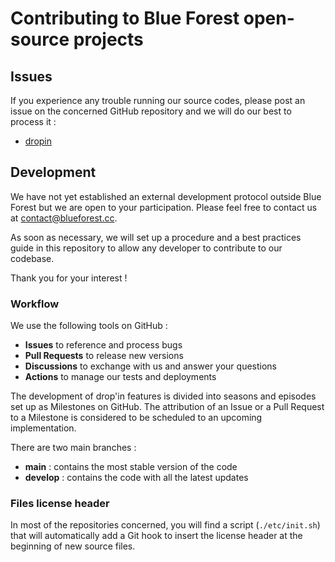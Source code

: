 # Contributing to Blue Forest open-source projects

## Issues

If you experience any trouble running our source codes, please post an issue on the concerned GitHub repository and we will do our best to process it :
- [dropin](https://github.com/blue-forest/dropin/issues/new)

## Development

We have not yet established an external development protocol outside Blue Forest but we are open to your participation. Please feel free to contact us at contact@blueforest.cc.

As soon as necessary, we will set up a procedure and a best practices guide in this repository to allow any developer to contribute to our codebase.

Thank you for your interest !

### Workflow

We use the following tools on GitHub :
- **Issues** to reference and process bugs
- **Pull Requests** to release new versions
- **Discussions** to exchange with us and answer your questions
- **Actions** to manage our tests and deployments

The development of drop'in features is divided into seasons and episodes set up as Milestones on GitHub. The attribution of an Issue or a Pull Request to a Milestone is considered to be scheduled to an upcoming implementation.

There are two main branches :
- **main** : contains the most stable version of the code
- **develop** : contains the code with all the latest updates

### Files license header

In most of the repositories concerned, you will find a script (`./etc/init.sh`) that will automatically add a Git hook to insert the license header at the beginning of new source files.
